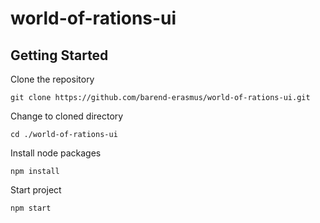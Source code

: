# world-of-rations-ui

## Getting Started

Clone the repository

`git clone https://github.com/barend-erasmus/world-of-rations-ui.git`

Change to cloned directory

`cd ./world-of-rations-ui`

Install node packages

`npm install`

Start project

`npm start`